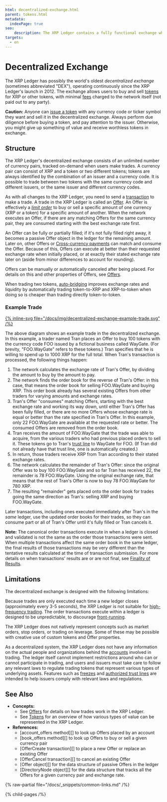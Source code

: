 ```yaml
---
html: decentralized-exchange.html
parent: tokens.html
metadata:
  indexPage: true
seo:
    description: The XRP Ledger contains a fully functional exchange where users can trade tokens for XRP or each other.
targets:
  - en
---
```

# Decentralized Exchange

The XRP Ledger has possibly the world's oldest _decentralized exchange_ (sometimes abbreviated "DEX"), operating continuously since the XRP Ledger's launch in 2012. The exchange allows users to buy and sell [tokens](../index.md) for XRP or other tokens, with minimal [fees](../../transactions/fees.md) charged to the network itself (not paid out to any party).

**Caution:** Anyone can [issue a token](../../../tutorials/tasks/use-tokens/issue-a-fungible-token.md) with any currency code or ticker symbol they want and sell it in the decentralized exchange. Always perform due diligence before buying a token, and pay attention to the issuer. Otherwise, you might give up something of value and receive worthless tokens in exchange.

## Structure

The XRP Ledger's decentralized exchange consists of an unlimited number of currency pairs, tracked on-demand when users make trades. A currency pair can consist of XRP and a token or two different tokens; tokens are always identified by the combination of an issuer and a currency code. It is possible to trade between two tokens with the same currency code and different issuers, or the same issuer and different currency codes. <!-- STYLE_OVERRIDE: limited number -->

As with all changes to the XRP Ledger, you need to send a [transaction](../../transactions/index.md) to make a trade. A trade in the XRP Ledger is called an [Offer](offers.md). An Offer is effectively a [_limit order_](https://en.wikipedia.org/wiki/Order_(exchange)#Limit_order) to buy or sell a specific amount of one currency (XRP or a token) for a specific amount of another. When the network executes an Offer, if there are any matching Offers for the same currency pair, they are consumed starting with the best exchange rate first.

An Offer can be fully or partially filled; if it's not fully filled right away, it becomes a passive Offer object in the ledger for the remaining amount. Later on, other Offers or [Cross-currency payments](../../payment-types/cross-currency-payments.md) can match and consume the Offer. Because of this, Offers can execute at better than their requested exchange rate when initially placed, or at exactly their stated exchange rate later on (aside from minor differences to account for rounding).

Offers can be manually or automatically canceled after being placed. For details on this and other properties of Offers, see [Offers](offers.md).

When trading two tokens, [auto-bridging](autobridging.md) improves exchange rates and liquidity by automatically trading token-to-XRP and XRP-to-token when doing so is cheaper than trading directly token-to-token.

### Example Trade

[{% inline-svg file="/docs/img/decentralized-exchange-example-trade.svg" /%}](/docs/img/decentralized-exchange-example-trade.svg "Diagram: Partially filled offer to buy a token for XRP.")

The above diagram shows an example trade in the decentralized exchange. In this example, a trader named Tran places an Offer to buy 100 tokens with the currency code FOO issued by a fictional business called WayGate. (For brevity, "FOO.WayGate" refers to these tokens.) Tran specifies that he is willing to spend up to 1000 XRP for the full total. When Tran's transaction is processed, the following things happen:

1. The network calculates the exchange rate of Tran's Offer, by dividing the amount to buy by the amount to pay.
0. The network finds the order book for the reverse of Tran's Offer: in this case, that means the order book for selling FOO.WayGate and buying XRP. This order book already has several existing Offers from other traders for varying amounts and exchange rates.
0. Tran's Offer "consumes" matching Offers, starting with the best exchange rate and working its way down, until either Tran's Offer has been fully filled, or there are no more Offers whose exchange rate is equal or better than the rate specified in Tran's Offer. In this example, only 22 FOO.WayGate are available at the requested rate or better. The consumed Offers are removed from the order book.
0. Tran receives the amount of FOO.WayGate that the trade was able to acquire, from the various traders who had previous placed orders to sell it. These tokens go to Tran's [trust line](../fungible-tokens/index.md) to WayGate for FOO. (If Tran did not already have that trust line, one is automatically created.)
0. In return, those traders receive XRP from Tran according to their stated exchange rates.
0. The network calculates the remainder of Tran's Offer: since the original Offer was to buy 100 FOO.WayGate and so far Tran has received 22, the remainder is 78 FOO.WayGate. Using the original exchange rate, that means that the rest of Tran's Offer is now to buy 78 FOO.WayGate for 780 XRP.
0. The resulting "remainder" gets placed onto the order book for trades going the same direction as Tran's: selling XRP and buying FOO.WayGate.

Later transactions, including ones executed immediately after Tran's in the _same_ ledger, use the updated order books for their trades, so they can consume part or all of Tran's Offer until it's fully filled or Tran cancels it.

**Note:** The canonical order transactions execute in when a ledger is closed and validated is not the same as the order those transactions were sent. When multiple transactions affect the same order book in the same ledger, the final results of those transactions may be very different than the tentative results calculated at the time of transaction submission. For more details on when transactions' results are or are not final, see [Finality of Results](../../transactions/finality-of-results/index.md).


## Limitations

The decentralized exchange is designed with the following limitations:

Because trades are only executed each time a new ledger closes (approximately every 3-5 seconds), the XRP Ledger is not suitable for [high-frequency trading](https://en.wikipedia.org/wiki/High-frequency_trading). The order transactions execute within a ledger is designed to be unpredictable, to discourage [front-running](https://en.wikipedia.org/wiki/Front_running).

The XRP Ledger does not natively represent concepts such as market orders, stop orders, or trading on leverage. Some of these may be possible with creative use of custom tokens and Offer properties.

As a decentralized system, the XRP Ledger does not have any information on the actual people and organizations behind the [accounts](../../accounts/index.md) involved in trading. The ledger itself cannot implement restrictions around who can or cannot participate in trading, and users and issuers must take care to follow any relevant laws to regulate trading tokens that represent various types of underlying assets. Features such as [freezes](../fungible-tokens/freezes.md) and [authorized trust lines](../fungible-tokens/authorized-trust-lines.md) are intended to help issuers comply with relevant laws and regulations.

## See Also

- **Concepts:**
    - See [Offers](offers.md) for details on how trades work in the XRP Ledger.
    - See [Tokens](../index.md) for an overview of how various types of value can be represented in the XRP Ledger.
- **References:**
    - [account_offers method][] to look up Offers placed by an account
    - [book_offers method][] to look up Offers to buy or sell a given currency pair
    - [OfferCreate transaction][] to place a new Offer or replace an existing Offer
    - [OfferCancel transaction][] to cancel an existing Offer
    - [Offer object][] for the data structure of passive Offers in the ledger
    - [DirectoryNode object][] for the data structure that tracks all the Offers for a given currency pair and exchange rate.

{% raw-partial file="/docs/_snippets/common-links.md" /%}


{% child-pages /%}
